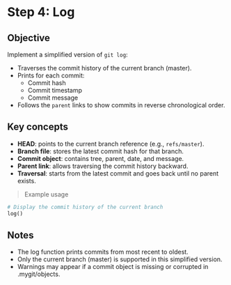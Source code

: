 # Step 4: Log

## Objective
Implement a simplified version of `git log`:
- Traverses the commit history of the current branch (master).
- Prints for each commit:
  - Commit hash
  - Commit timestamp
  - Commit message
- Follows the `parent` links to show commits in reverse chronological order.

## Key concepts
- **HEAD**: points to the current branch reference (e.g., `refs/master`).
- **Branch file**: stores the latest commit hash for that branch.
- **Commit object**: contains tree, parent, date, and message.
- **Parent link**: allows traversing the commit history backward.
- **Traversal**: starts from the latest commit and goes back until no parent exists.

> Example usage

```python
# Display the commit history of the current branch
log()
```


## Notes
- The log function prints commits from most recent to oldest.
- Only the current branch (master) is supported in this simplified version.
- Warnings may appear if a commit object is missing or corrupted in .mygit/objects.